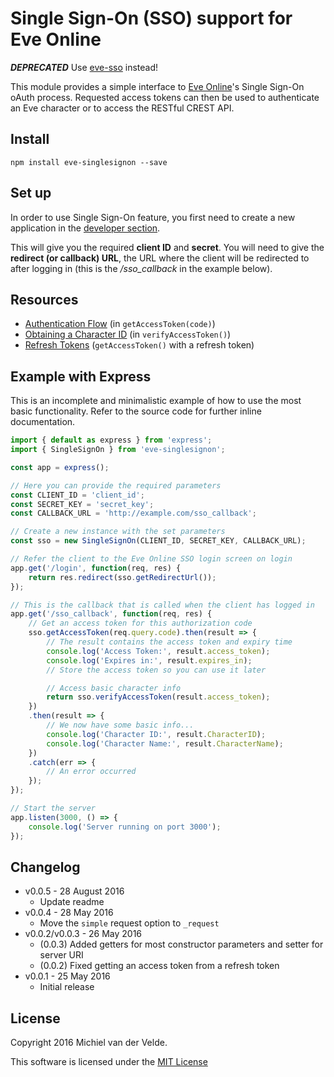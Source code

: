 # Single Sign-On (SSO) support for Eve Online

***DEPRECATED*** Use [eve-sso](https://github.com/MichielvdVelde/eve-sso) instead!

This module provides a simple interface to [Eve Online](https://eve-online.com)'s Single Sign-On
oAuth process. Requested access tokens can then be used to authenticate an Eve
character or to access the RESTful CREST API.

## Install

```
npm install eve-singlesignon --save
```

## Set up

In order to use Single Sign-On feature, you first need to create a new application
in the [developer section](https://developers.eveonline.com).

This will give you the required **client ID** and **secret**. You will need to give
the **redirect (or callback) URL**, the URL where the client will be redirected to after logging in
(this is the */sso_callback* in the example below).

## Resources

* [Authentication Flow](http://eveonline-third-party-documentation.readthedocs.io/en/latest/sso/authentication.html) (in `getAccessToken(code)`)
* [Obtaining a Character ID](http://eveonline-third-party-documentation.readthedocs.io/en/latest/sso/obtaincharacterid.html) (in `verifyAccessToken()`)
* [Refresh Tokens](http://eveonline-third-party-documentation.readthedocs.io/en/latest/sso/refreshtokens.html) (`getAccessToken()` with a refresh token)

## Example with Express

This is an incomplete and minimalistic example of how to use the most basic
functionality. Refer to the source code for further inline documentation.

```js
import { default as express } from 'express';
import { SingleSignOn } from 'eve-singlesignon';

const app = express();

// Here you can provide the required parameters
const CLIENT_ID = 'client_id';
const SECRET_KEY = 'secret_key';
const CALLBACK_URL = 'http://example.com/sso_callback';

// Create a new instance with the set parameters
const sso = new SingleSignOn(CLIENT_ID, SECRET_KEY, CALLBACK_URL);

// Refer the client to the Eve Online SSO login screen on login
app.get('/login', function(req, res) {
	return res.redirect(sso.getRedirectUrl());
});

// This is the callback that is called when the client has logged in
app.get('/sso_callback', function(req, res) {
	// Get an access token for this authorization code
	sso.getAccessToken(req.query.code).then(result => {
		// The result contains the access token and expiry time
		console.log('Access Token:', result.access_token);
		console.log('Expires in:', result.expires_in);
		// Store the access token so you can use it later

		// Access basic character info
		return sso.verifyAccessToken(result.access_token);
	})
	.then(result => {
		// We now have some basic info...
		console.log('Character ID:', result.CharacterID);
		console.log('Character Name:', result.CharacterName);
	})
	.catch(err => {
		// An error occurred
	});
});

// Start the server
app.listen(3000, () => {
	console.log('Server running on port 3000');
});
```

## Changelog

* v0.0.5 - 28 August 2016
  * Update readme
* v0.0.4 - 28 May 2016
  * Move the `simple` request option to `_request`
* v0.0.2/v0.0.3 - 26 May 2016
  * (0.0.3) Added getters for most constructor parameters and setter for server URI
  * (0.0.2) Fixed getting an access token from a refresh token
* v0.0.1 - 25 May 2016
  * Initial release

## License

Copyright 2016 Michiel van der Velde.

This software is licensed under the [MIT License](LICENSE)
